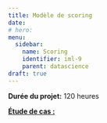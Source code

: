 ```yaml
---
title: Modèle de scoring
date: 
# hero: 
menu:
  sidebar:
    name: Scoring
    identifier: iml-9
    parent: datascience
draft: true
---
```


**Durée du projet:** 120 heures

<ins>**Étude de cas :**</ins>